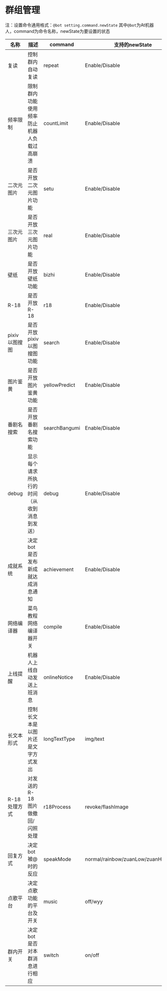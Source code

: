 # 群组管理

注：设置命令通用格式：`@bot setting.command.newState` 其中`@bot`为At机器人，command为命令名称，newState为要设置的状态

| 名称 | 描述 | command | 支持的newState | 备注 |
| ------------ | ------------ | ------------ | ------------ | ------------ |
| 复读  | 控制群内自动复读 | repeat | Enable/Disable |   |
| 频率限制 | 限制群内功能使用频率防止机器人负载过高崩溃 | countLimit | Enable/Disable | 默认为10秒内允许最大总权重为10 |
| 二次元图片 | 是否开放二次元图片功能 | setu | Enable/Disable |   |
| 三次元图片 | 是否开放三次元图片功能 | real | Enable/Disable | 控制real、realHighq两个图库 |
| 壁纸 | 是否开放壁纸功能 | bizhi | Enable/Disable |   |
| R-18 | 是否开放R-18 | r18 | Enable/Disable | 仅控制setu图库 |
| pixiv以图搜图 | 是否开放pixiv以图搜图功能 | search | Enable/Disable |   |
| 图片鉴黄 | 是否开放图片鉴黄功能  | yellowPredict  | Enable/Disable |   |
| 番剧名搜索 | 是否开放番剧名搜索功能 | searchBangumi  | Enable/Disable |   |
| debug | 显示每个请求所执行的时间（从收到消息到发送） | debug | Enable/Disable |  |
| 成就系统 | 决定bot是否发布新成就达成消息通知 | achievement | Enable/Disable |  |
| 网络编译器 | 菜鸟教程网络编译器开关 | compile | Enable/Disable |  |
| 上线提醒 | 机器人上线自动发送上班消息 | onlineNotice | Enable/Disable |  |
| 长文本形式 | 控制长文本是以图片还是文字方式发出 | longTextType | img/text | 长文本发送过多可能会被tx风控 |
| R-18处理方式 | 对发送的R-18图片做撤回/闪照处理 | r18Process  | revoke/flashImage | 仅在r18选项开启时起作用，后期可能会加入不作处理选项 |
| 回复方式 | 决定bot被@时的反应 | speakMode  | normal/rainbow/zuanLow/zuanHigh/chat | 请慎用zuanLow 和 zuanHigh模式 |
| 点歌平台 | 决定点歌功能的平台及开关 | music | off/wyy | 目前只支持网易云平台 |
| 群内开关 | 决定bot是否对本群消息进行相应 | switch | on/off |  |